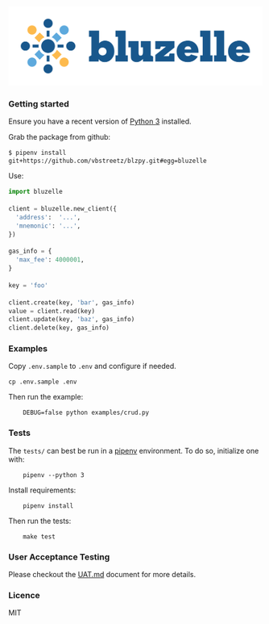 ![](https://raw.githubusercontent.com/bluzelle/api/master/source/images/Bluzelle%20-%20Logo%20-%20Big%20-%20Colour.png)

### Getting started

Ensure you have a recent version of [Python 3](https://www.python.org/) installed.

Grab the package from github:

    $ pipenv install git+https://github.com/vbstreetz/blzpy.git#egg=bluzelle

Use:

```python
import bluzelle

client = bluzelle.new_client({
  'address':  '...',
  'mnemonic': '...',
})

gas_info = {
  'max_fee': 4000001,
}

key = 'foo'

client.create(key, 'bar', gas_info)
value = client.read(key)
client.update(key, 'baz', gas_info)
client.delete(key, gas_info)
```

### Examples

Copy `.env.sample` to `.env` and configure if needed.

```
cp .env.sample .env
```

Then run the example:

```
    DEBUG=false python examples/crud.py
```

### Tests

The `tests/` can best be run in a [pipenv](https://github.com/pypa/pipenv) environment. To do so, initialize one with:

```
    pipenv --python 3
```

Install requirements:

```
    pipenv install
```

Then run the tests:

```
    make test
```

### User Acceptance Testing

Please checkout the [UAT.md](https://github.com/vbstreetz/blzpy/blob/master/UAT.md) document for more details.

### Licence

MIT
